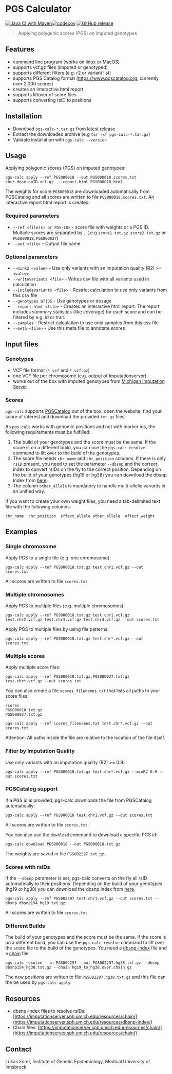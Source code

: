 # PGS Calculator

[![Java CI with Maven](https://github.com/lukfor/pgs-calc/actions/workflows/maven.yml/badge.svg)](https://github.com/lukfor/pgs-calc/actions/workflows/maven.yml)[![codecov](https://codecov.io/gh/lukfor/pgs-calc/branch/master/graph/badge.svg)](https://codecov.io/gh/lukfor/pgs-calc)
[![GitHub release](https://img.shields.io/github/release/lukfor/pgs-calc.svg)](https://GitHub.com/lukfor/pgs-calc/releases/)

> Applying polygenic scores (PGS) on imputed genotypes

## Features

- command line program (works on linux or MacOS)
- supports vcf.gz files (imputed or genotyped)
- supports different filters (e.g. r2 or variant list)
- supports PGS Catalog format (https://www.pgscatalog.org, currently over 2,000 scores)
- creates an interactive html report
- supports liftover of score files
- supports converting rsID to positions

## Installation

- Download `pgs-calc-*.tar.gz` from [latest release](https://github.com/lukfor/pgs-calc/releases/latest)
- Extract the downloaded archive (e.g `tar -xf pgs-calc-*.tar.gz`)
- Validate installation with `pgs-calc --version`

## Usage

Applying polygenic scores (PGS) on imputed genotypes:

```
pgs-calc apply --ref PGS000018 --out PGS000018.scores.txt chr*.dose.noID.vcf.gz  --report-html PGS000018.html
```

The weights for score `PGS000018` are downloaded automatically from PGSCatalog and all scores are written to file `PGS000018.scores.txt`. An interactive report html report is created.

### Required parameters

- `--ref <file(s) or PGS-ID>` - score file with weights or a PGS ID. Multiple scores are separated by `,` (.e.g `score1.txt.gz,score2.txt.gz` or `PGS000018,PGS000027`)
- `--out <file>` - Output file name

### Optional parameters

- `--minR2 <value>` - Use only variants with an imputation quality (R2) >= `<value>`
- `--writeVariants <file>` - Writes csv file with all variants used in calculation
- `--includeVariants <file>` - Restrict calculation to use only variants from this csv file
- `--genotypes GT|DS` - Use genotypes or dosage
- `--report-html <file>` - Creates an interactive html report. The report includes summary statistics (like coverage) for each score and can be filtered by e.g. id or trait.
- `--samples` - Restrict calculation to use only samples from this csv file
- `--meta <file>` - Use this meta file to annotate scores

## Input files

### Genotypes

- VCF file format (`*.vcf` and `*.vcf.gz`)
- one VCF file per chromosome (e.g. output of Imputationserver)
- works out of the box with imputed genotypes from [Michigan Imputation Server](http://imputationserver.sph.umich.edu)

### Scores

`pgs-calc` supports [PGSCatalog](https://www.pgscatalog.org) out of the box: open the website, find your score of interest and download the provided `txt.gz` files.

As `pgs-calc` works with genomic positions and not with marker ids, the following requirements must be fulfilled:

1. The build of your genotypes and the score must be the same. If the score is on a different build, you can use the `pgs-calc resolve` command to lift over to the build of the genotypes.
2. The score file needs `chr_name` and `chr_position` columns. If there is only `rsID` present, you need to set the parameter `--dbsnp` and the correct index to convert rsIDs on the fly to the correct position. Depending on the build of your genotypes (hg19 or hg38) you can download the dbsnp index from [here](https://imputationserver.sph.umich.edu/resources/dbsnp-index/).
3. The column `other_allele` is mandatory to handle multi-allelic variants in an unified way.

If you want to create your own weight files, you need a tab-delimited text file with the following columns:

```
chr_name  chr_position  effect_allele other_allele  effect_weight
```

## Examples

### Single chromosome

Apply PGS to a single file (e.g. one chromosome):

```
pgs-calc apply --ref PGS000018.txt.gz test.chr1.vcf.gz --out scores.txt
```

All scores are written to file `scores.txt`

### Multiple chromosomes

Apply PGS to multiple files (e.g. multiple chromosomes):

```
pgs-calc apply --ref PGS000018.txt.gz test.chr1.vcf.gz test.chr2.vcf.gz test.chr3.vcf.gz test.chr4.vcf.gz --out scores.txt
```

Apply PGS to multiple files by using file patterns:

```
pgs-calc apply --ref PGS000018.txt.gz test.chr*.vcf.gz --out scores.txt
```

### Multiple scores

Apply multiple score files:

```
pgs-calc apply --ref PGS000018.txt.gz,PGS000027.txt.gz test.chr*.vcf.gz --out scores.txt
```

You can also create a file `scores_filenames.txt` that lists all paths to your score files:

```
scores
PGS000018.txt.gz
PGS000027.txt.gz
```

```
pgs-calc apply --ref scores_filenames.txt test.chr*.vcf.gz --out scores.txt
```

Attention: All paths inside the file are relative to the location of the file itself.

### Filter by Imputation Quality

Use only variants with an imputation quality (R2) >= 0.9:

```
pgs-calc apply --ref PGS000018.txt.gz test.chr*.vcf.gz --minR2 0.9 --out scores.txt
```

### PGSCatalog support

If a PGS id is provided, pgs-calc downloads the file from PGSCatalog automatically:

```
pgs-calc apply --ref PGS000018 test.chr1.vcf.gz --out scores.txt
```

All scores are written to file `scores.txt`.

You can also use the `download` command to download a specific PGS id:

```
pgs-calc download PGS000018 --out PGS000018.txt.gz
```

The weights are saved in file `PGS002297.txt.gz`.

### Scores with rsIDs

If the `--dbsnp` parameter is set, pgs-calc converts on the fly all rsID automatically to their positions. Depending on the build of your genotypes (hg19 or hg38) you can download the dbsnp index from [here](https://imputationserver.sph.umich.edu/resources/dbsnp-index/).

```
pgs-calc apply --ref PGS002297 test.chr1.vcf.gz --out scores.txt --dbsnp dbsnp154_hg19.txt.gz
```

All scores are written to file `scores.txt`

### Different Builds

The build of your genotypes and the score must be the same. If the score is on a different build, you can use the `pgs-calc resolve` command to lift over the score file to the build of the genotypes. You need a [dbsnp-index](https://imputationserver.sph.umich.edu/resources/dbsnp-index/) file and a [chain](https://imputationserver.sph.umich.edu/resources/chain/) file.

```
pgs-calc resolve --in PGS002297 --out PGS002297.hg38.txt.gz --dbsnp dbsnp154_hg38.txt.gz --chain hg19_to_hg38.over.chain.gz
```

The new positions are written to file `PGS002297.hg38.txt.gz` and this file can the be used by `pgs-calc apply`.

## Resources

- dbsnp-index files to resolve rsIDs: [https://imputationserver.sph.umich.edu/resources/chain/](https://imputationserver.sph.umich.edu/resources/dbsnp-index/)
- Chain files: [https://imputationserver.sph.umich.edu/resources/chain/](https://imputationserver.sph.umich.edu/resources/chain/)

## Contact

Lukas Forer, Institute of Genetic Epidemiology, Medical University of Innsbruck
